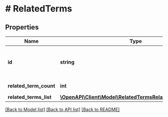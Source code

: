 # # RelatedTerms

## Properties

Name | Type | Description | Notes
------------ | ------------- | ------------- | -------------
**id** | **string** | First input term. For example, if you pass \&quot;?terms&#x3D;clothes,workout\&quot;, then id will be \&quot;clothes\&quot; | [optional]
**related_term_count** | **int** | Total number of related terms returned | [optional]
**related_terms_list** | [**\OpenAPI\Client\Model\RelatedTermsRelatedTermsListInner[]**](RelatedTermsRelatedTermsListInner.md) | The id of the advertiser. | [optional]

[[Back to Model list]](../../README.md#models) [[Back to API list]](../../README.md#endpoints) [[Back to README]](../../README.md)
